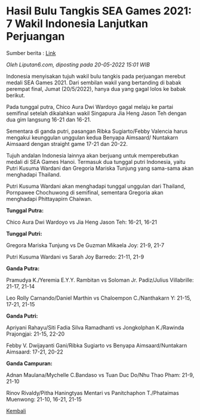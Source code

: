 # Hasil Bulu Tangkis SEA Games 2021: 7 Wakil Indonesia Lanjutkan Perjuangan
Sumber berita : [Link](https://www.liputan6.com/bola/read/4967128/hasil-bulu-tangkis-sea-games-2021-7-wakil-indonesia-lanjutkan-perjuangan)

_Oleh Liputan6.com, diposting pada 20-05-2022 15:01 WIB_

Indonesia menyisakan tujuh wakil bulu tangkis pada perjuangan merebut medali SEA Games 2021. Dari sembilan wakil yang bertanding di babak perempat final, Jumat (20/5/2022), hanya dua yang gagal lolos ke babak berikut. 

Pada tunggal putra, Chico Aura Dwi Wardoyo gagal melaju ke partai semifinal setelah dikalahkan wakil Singapura Jia Heng Jason Teh dengan dua gim langsung 16-21 dan 16-21. 

Sementara di ganda putri, pasangan Ribka Sugiarto/Febby Valencia harus mengakui keunggulan unggulan kedua Benyapa Aimsaard/ Nuntakarn Aimsaard dengan straight game 17-21 dan 20-22. 

Tujuh andalan Indonesia lainnya akan berjuang untuk memperebutkan medali di SEA Games Hanoi. Termasuk dua tunggal putri Indonesia, yaitu Putri Kusuma Wardani dan Gregoria Mariska Tunjung yang sama-sama akan menghadapi Thailand.

Putri Kusuma Wardani akan menghadapi tunggal unggulan dari Thailand, Pornpawee Chochuwong di semifinal, sementara Gregoria akan menghadapi Phittayapirn Chaiwan.

**Tunggal Putra:**

Chico Aura Dwi Wardoyo vs Jia Heng Jason Teh: 16-21, 16-21

 

**Tunggal Putri:**

Gregora Mariska Tunjung vs De Guzman Mikaela Joy: 21-9, 21-7

Putri Kusuma Wardani vs Sarah Joy Barredo: 21-11, 21-9 

 

**Ganda Putra:**

Pramudya K./Yeremia E.Y.Y. Rambitan vs Soloman Jr. Padiz/Julius Villabrille: 21-17, 21-14

Leo Rolly Carnando/Daniel Marthin vs Chaloempon C./Nanthakarn Y: 21-15, 17-21, 21-15

 

**Ganda Putri:**

Apriyani Rahayu/Siti Fadia Silva Ramadhanti vs Jongkolphan K./Rawinda Prajongjai: 21-15, 22-20

Febby V. Dwijayanti Gani/Ribka Sugiarto vs Benyapa Aimsaard/Nuntakarn Aimsaard: 17-21, 20-22

 

**Ganda Campuran:**

Adnan Maulana/Mychelle C.Bandaso vs Tuan Duc Do/Nhu Thao Pham: 21-9, 21-10

Rinov Rivaldy/Pitha Haningtyas Mentari vs Panitchaphon T./Phataimas Muenwong: 21-10, 16-21, 21-15

[Kembali](index.html)